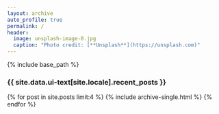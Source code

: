 ```yaml
---
layout: archive
auto_profile: true
permalink: /
header:
  image: unsplash-image-0.jpg
  caption: "Photo credit: [**Unsplash**](https://unsplash.com)"
---
```


{% include base_path %}

<h3 class="archive__subtitle">{{ site.data.ui-text[site.locale].recent_posts }}</h3>

{% for post in site.posts limit:4 %}
  {% include archive-single.html %}
{% endfor %}
